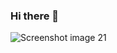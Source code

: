 ### Hi there 👋

<!--
**jange29/jange29** is a ✨ _special_ ✨ repository because its `README.md` (this file) appears on your GitHub profile.

Here are some ideas to get you started:

- 🔭 I’m currently working on ...
- 🌱 I’m currently learning ...
- 👯 I’m looking to collaborate on ...
- 🤔 I’m looking for help with ...
- 💬 Ask me about ...
- 📫 How to reach me: ...
- 😄 Pronouns: ...
- ⚡ Fun fact: ...
-->
<img src="https://play-lh.googleusercontent.com/eK9zdZqeXF2uUvp1DB_IXZF5_Aj0bMpvXoQ1bz_2_Xi5o-LIArhiurDQ-bnv7nSYyQ=w2560-h1440-rw" srcset="https://play-lh.googleusercontent.com/eK9zdZqeXF2uUvp1DB_IXZF5_Aj0bMpvXoQ1bz_2_Xi5o-LIArhiurDQ-bnv7nSYyQ=w5120-h2880-rw 2x" class="T75of JrhTEc" aria-hidden="true" alt="Screenshot image 21" itemprop="image" data-iml="496814.5">

